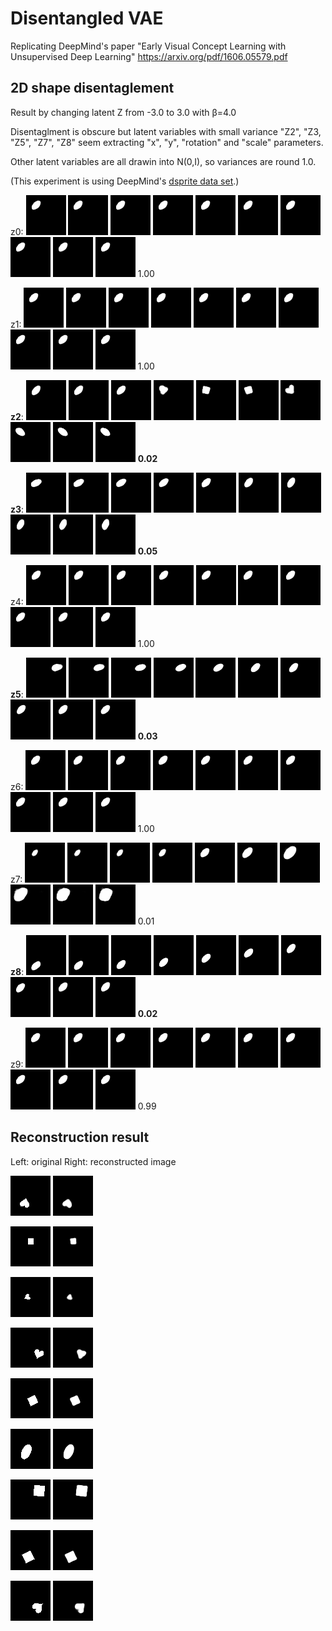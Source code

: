 # Disentangled VAE

Replicating DeepMind's paper "Early Visual Concept Learning with Unsupervised Deep Learning"
https://arxiv.org/pdf/1606.05579.pdf

## 2D shape disentaglement

Result by changing latent Z from -3.0 to 3.0 with β=4.0

Disentaglment is obscure but latent variables with small variance "Z2", "Z3, "Z5", "Z7", "Z8" seem extracting "x", "y", "rotation" and "scale" parameters.

Other latent variables are all drawin into N(0,I), so variances are round 1.0.

(This experiment is using DeepMind's [dsprite data set](https://github.com/deepmind/dsprites-dataset).)


z0:
![](disentangle_img/check_z0_0.png)
![](disentangle_img/check_z0_1.png)
![](disentangle_img/check_z0_2.png)
![](disentangle_img/check_z0_3.png)
![](disentangle_img/check_z0_4.png)
![](disentangle_img/check_z0_5.png)
![](disentangle_img/check_z0_6.png)
![](disentangle_img/check_z0_7.png)
![](disentangle_img/check_z0_8.png)
![](disentangle_img/check_z0_9.png)
1.00

z1:
![](disentangle_img/check_z1_0.png)
![](disentangle_img/check_z1_1.png)
![](disentangle_img/check_z1_2.png)
![](disentangle_img/check_z1_3.png)
![](disentangle_img/check_z1_4.png)
![](disentangle_img/check_z1_5.png)
![](disentangle_img/check_z1_6.png)
![](disentangle_img/check_z1_7.png)
![](disentangle_img/check_z1_8.png)
![](disentangle_img/check_z1_9.png)
1.00

**z2**:
![](disentangle_img/check_z2_0.png)
![](disentangle_img/check_z2_1.png)
![](disentangle_img/check_z2_2.png)
![](disentangle_img/check_z2_3.png)
![](disentangle_img/check_z2_4.png)
![](disentangle_img/check_z2_5.png)
![](disentangle_img/check_z2_6.png)
![](disentangle_img/check_z2_7.png)
![](disentangle_img/check_z2_8.png)
![](disentangle_img/check_z2_9.png)
**0.02**

**z3**:
![](disentangle_img/check_z3_0.png)
![](disentangle_img/check_z3_1.png)
![](disentangle_img/check_z3_2.png)
![](disentangle_img/check_z3_3.png)
![](disentangle_img/check_z3_4.png)
![](disentangle_img/check_z3_5.png)
![](disentangle_img/check_z3_6.png)
![](disentangle_img/check_z3_7.png)
![](disentangle_img/check_z3_8.png)
![](disentangle_img/check_z3_9.png)
**0.05**

z4:
![](disentangle_img/check_z4_0.png)
![](disentangle_img/check_z4_1.png)
![](disentangle_img/check_z4_2.png)
![](disentangle_img/check_z4_3.png)
![](disentangle_img/check_z4_4.png)
![](disentangle_img/check_z4_5.png)
![](disentangle_img/check_z4_6.png)
![](disentangle_img/check_z4_7.png)
![](disentangle_img/check_z4_8.png)
![](disentangle_img/check_z4_9.png)
1.00

**z5**:
![](disentangle_img/check_z5_0.png)
![](disentangle_img/check_z5_1.png)
![](disentangle_img/check_z5_2.png)
![](disentangle_img/check_z5_3.png)
![](disentangle_img/check_z5_4.png)
![](disentangle_img/check_z5_5.png)
![](disentangle_img/check_z5_6.png)
![](disentangle_img/check_z5_7.png)
![](disentangle_img/check_z5_8.png)
![](disentangle_img/check_z5_9.png)
**0.03**

z6:
![](disentangle_img/check_z6_0.png)
![](disentangle_img/check_z6_1.png)
![](disentangle_img/check_z6_2.png)
![](disentangle_img/check_z6_3.png)
![](disentangle_img/check_z6_4.png)
![](disentangle_img/check_z6_5.png)
![](disentangle_img/check_z6_6.png)
![](disentangle_img/check_z6_7.png)
![](disentangle_img/check_z6_8.png)
![](disentangle_img/check_z6_9.png)
1.00

z7:
![](disentangle_img/check_z7_0.png)
![](disentangle_img/check_z7_1.png)
![](disentangle_img/check_z7_2.png)
![](disentangle_img/check_z7_3.png)
![](disentangle_img/check_z7_4.png)
![](disentangle_img/check_z7_5.png)
![](disentangle_img/check_z7_6.png)
![](disentangle_img/check_z7_7.png)
![](disentangle_img/check_z7_8.png)
![](disentangle_img/check_z7_9.png)
0.01

**z8**:
![](disentangle_img/check_z8_0.png)
![](disentangle_img/check_z8_1.png)
![](disentangle_img/check_z8_2.png)
![](disentangle_img/check_z8_3.png)
![](disentangle_img/check_z8_4.png)
![](disentangle_img/check_z8_5.png)
![](disentangle_img/check_z8_6.png)
![](disentangle_img/check_z8_7.png)
![](disentangle_img/check_z8_8.png)
![](disentangle_img/check_z8_9.png)
**0.02**

z9:
![](disentangle_img/check_z9_0.png)
![](disentangle_img/check_z9_1.png)
![](disentangle_img/check_z9_2.png)
![](disentangle_img/check_z9_3.png)
![](disentangle_img/check_z9_4.png)
![](disentangle_img/check_z9_5.png)
![](disentangle_img/check_z9_6.png)
![](disentangle_img/check_z9_7.png)
![](disentangle_img/check_z9_8.png)
![](disentangle_img/check_z9_9.png)
0.99


## Reconstruction result

Left: original Right: reconstructed image

![](reconstr_img/org_0.png)
![](reconstr_img/reconstr_0.png)

![](reconstr_img/org_1.png)
![](reconstr_img/reconstr_1.png)

![](reconstr_img/org_2.png)
![](reconstr_img/reconstr_2.png)

![](reconstr_img/org_3.png)
![](reconstr_img/reconstr_3.png)

![](reconstr_img/org_4.png)
![](reconstr_img/reconstr_4.png)

![](reconstr_img/org_5.png)
![](reconstr_img/reconstr_5.png)

![](reconstr_img/org_7.png)
![](reconstr_img/reconstr_7.png)

![](reconstr_img/org_8.png)
![](reconstr_img/reconstr_8.png)

![](reconstr_img/org_9.png)
![](reconstr_img/reconstr_9.png)
